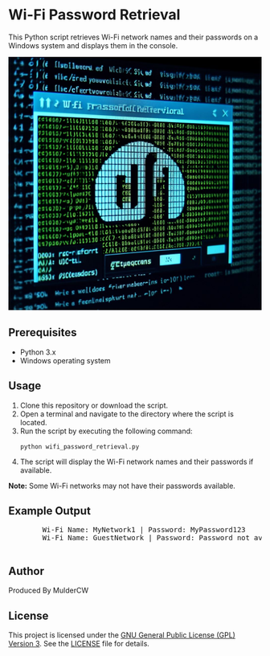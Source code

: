 <!DOCTYPE html>
<html>

<head>
    <title>Wi-Fi Password Retrieval</title>
</head>

<body>
    <h1>Wi-Fi Password Retrieval</h1>
    <p>This Python script retrieves Wi-Fi network names and their passwords on a Windows system and displays them in the console.</p>
    <img src="wifi_passwords.jpg" alt="Wi-Fi Password Retrieval Screenshot">
    <h2>Prerequisites</h2>
    <ul>
        <li>Python 3.x</li>
        <li>Windows operating system</li>
    </ul>
    <h2>Usage</h2>
    <ol>
        <li>Clone this repository or download the script.</li>
        <li>Open a terminal and navigate to the directory where the script is located.</li>
        <li>Run the script by executing the following command:
            <pre><code>python wifi_password_retrieval.py</code></pre>
        </li>
        <li>The script will display the Wi-Fi network names and their passwords if available.</li>
    </ol>
    <p><strong>Note:</strong> Some Wi-Fi networks may not have their passwords available.</p>
    <h2>Example Output</h2>
    <pre>
        Wi-Fi Name: MyNetwork1 | Password: MyPassword123
        Wi-Fi Name: GuestNetwork | Password: Password not available
    </pre>
    <h2>Author</h2>
    <p>Produced By MulderCW</p>
    <h2>License</h2>
    <p>This project is licensed under the <a href="https://www.gnu.org/licenses/gpl-3.0.html">GNU General Public License (GPL) Version 3</a>. See the <a href="LICENSE">LICENSE</a> file for details.</p>
</body>

</html>
